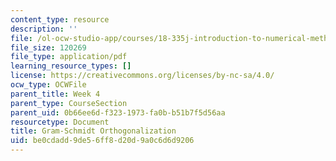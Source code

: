 ```yaml
---
content_type: resource
description: ''
file: /ol-ocw-studio-app/courses/18-335j-introduction-to-numerical-methods-spring-2019/be0cdadd9de56ff8d20d9a0c6d6d9206_MIT18_335JS19_lec9_reading.pdf
file_size: 120269
file_type: application/pdf
learning_resource_types: []
license: https://creativecommons.org/licenses/by-nc-sa/4.0/
ocw_type: OCWFile
parent_title: Week 4
parent_type: CourseSection
parent_uid: 0b66ee6d-f323-1973-fa0b-b51b7f5d56aa
resourcetype: Document
title: Gram-Schmidt Orthogonalization
uid: be0cdadd-9de5-6ff8-d20d-9a0c6d6d9206
---
```

